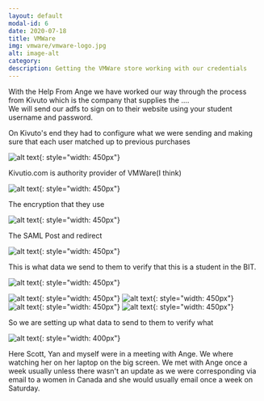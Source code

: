 ```yaml
---
layout: default
modal-id: 6
date: 2020-07-18
title: VMWare
img: vmware/vmware-logo.jpg
alt: image-alt
category: 
description: Getting the VMWare store working with our credentials 
---
```



With the Help From Ange we have worked our way through the process from Kivuto which is the company that supplies the .... <br>
We will send our adfs to sign on to their website using your student username and password. <br>

On Kivuto's end they had to configure what we were sending and making sure that each user matched up to previous purchases 


![alt text]( img/vmware/Picture1.png ){: style="width: 450px"}

Kivutio.com is authority provider of VMWare(I think)


![alt text]( img/vmware/Picture2.png ){: style="width: 450px"}

The encryption that they use


![alt text]( img/vmware/Picture3.png ){: style="width: 450px"}

The SAML Post and redirect 


![alt text]( img/vmware/Picture4.png ){: style="width: 450px"}


This is what data we send to them to verify that this is a student in the BIT.


![alt text]( img/vmware/Picture5.png ){: style="width: 450px"}


![alt text]( img/vmware/Picture6.png ){: style="width: 450px"}
![alt text]( img/vmware/Picture7.png ){: style="width: 450px"}
![alt text]( img/vmware/Picture8.png ){: style="width: 450px"}
![alt text]( img/vmware/Picture9.png ){: style="width: 450px"}

So we are setting up what data to send to them to verify what 


![alt text]( img/vmware/vmware.JPG ){: style="width: 400px"}


Here Scott, Yan and myself were in a meeting with Ange. We where watching her on her laptop on the big screen. We met with Ange once a week usually unless there wasn't an update as we were corresponding via email to a women in Canada and she would usually email once a week on Saturday.

